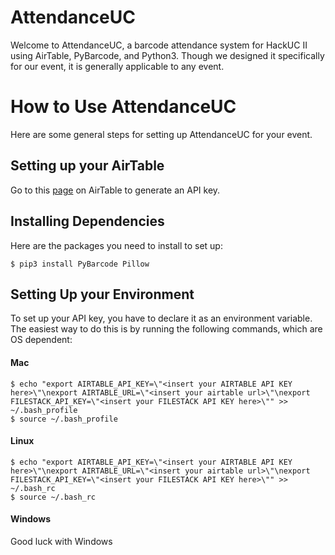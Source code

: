 # AttendanceUC
Welcome to AttendanceUC, a barcode attendance system for HackUC II using AirTable, PyBarcode, and Python3. Though we designed it specifically for our event, it is generally applicable to any event.

# How to Use AttendanceUC
Here are some general steps for setting up AttendanceUC for your event.

## Setting up your AirTable
Go to this [page](https://airtable.com/account) on AirTable to generate an API key.

## Installing Dependencies
Here are the packages you need to install to set up:
```
$ pip3 install PyBarcode Pillow
```

## Setting Up your Environment
To set up your API key, you have to declare it as an environment variable. The easiest way to do this is by running the following commands, which are OS dependent:

#### Mac
```
$ echo "export AIRTABLE_API_KEY=\"<insert your AIRTABLE API KEY here>\"\nexport AIRTABLE_URL=\"<insert your airtable url>\"\nexport FILESTACK_API_KEY=\"<insert your FILESTACK API KEY here>\"" >> ~/.bash_profile
$ source ~/.bash_profile
```

#### Linux
```
$ echo "export AIRTABLE_API_KEY=\"<insert your AIRTABLE API KEY here>\"\nexport AIRTABLE_URL=\"<insert your airtable url>\"\nexport FILESTACK_API_KEY=\"<insert your FILESTACK API KEY here>\"" >> ~/.bash_rc
$ source ~/.bash_rc
```

#### Windows
Good luck with Windows
